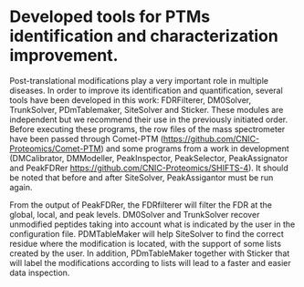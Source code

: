 # Developed tools for PTMs identification and characterization improvement. 


Post-translational modifications play a very important role in multiple diseases. In order to improve its identification and quantification, 
several tools have been developed in this work: FDRFilterer, DM0Solver, TrunkSolver, PDmTablemaker, SiteSolver and Sticker. These modules are
independent but we recommend their use in the previously initiated order. Before executing these programs, the row files of the mass spectrometer
have been passed through Comet-PTM (https://github.com/CNIC-Proteomics/Comet-PTM) and some programs from a work in development (DMCalibrator, 
DMModeller, PeakInspector, PeakSelector, PeakAssignator and PeakFDRer https://github.com/CNIC-Proteomics/SHIFTS-4). It should be noted that before
and after SiteSolver, PeakAssigantor must be run again.

From the output of PeakFDRer, the FDRfilterer will filter the FDR at the global, local, and peak levels. DM0Solver and TrunkSolver recover unmodified 
peptides taking into account what is indicated by the user in the configuration file. PDMTableMaker will help SiteSolver to find the correct residue where
the modification is located, with the support of some lists created by the user. In addition, PDmTableMaker together with Sticker that will label the 
modifications according to lists will lead to a faster and easier data inspection. 
